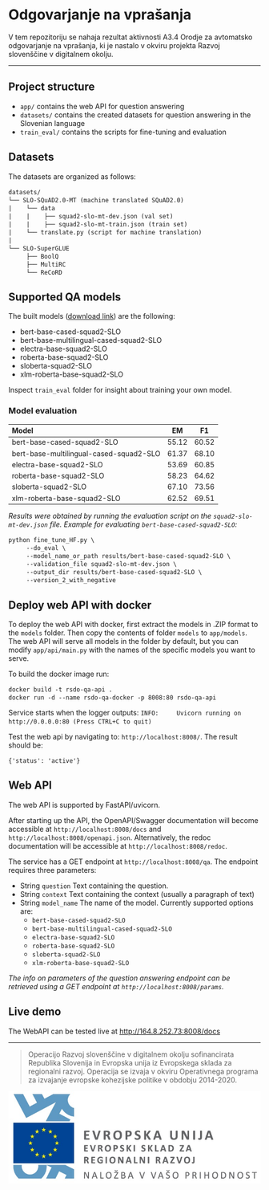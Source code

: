 # Odgovarjanje na vprašanja

V tem repozitoriju se nahaja rezultat aktivnosti A3.4 Orodje za avtomatsko odgovarjanje na vprašanja, ki je nastalo v okviru projekta Razvoj slovenščine v digitalnem okolju.

---

## Project structure

- `app/` contains the web API for question answering
- `datasets/` contains the created datasets for question answering in the Slovenian language
- `train_eval/` contains the scripts for fine-tuning and evaluation

## Datasets

The datasets are organized as follows:

```
datasets/
└── SLO-SQuAD2.0-MT (machine translated SQuAD2.0)
|    └── data 
|    |    ├── squad2-slo-mt-dev.json (val set)
|    |    ├── squad2-slo-mt-train.json (train set)
|    └── translate.py (script for machine translation)
|
└── SLO-SuperGLUE
     ├── BoolQ
     ├── MultiRC
     └── ReCoRD
```

## Supported QA models

The built models ([download link](https://univerzamb-my.sharepoint.com/personal/mladen_borovic_um_si/_layouts/15/onedrive.aspx?id=%2Fpersonal%2Fmladen%5Fborovic%5Fum%5Fsi%2FDocuments%2FResearch%2FRSDO%2FR3%2E4%20QA%2Fmodels&ga=1)) are the following:

- bert-base-cased-squad2-SLO
- bert-base-multilingual-cased-squad2-SLO
- electra-base-squad2-SLO
- roberta-base-squad2-SLO
- sloberta-squad2-SLO
- xlm-roberta-base-squad2-SLO

Inspect `train_eval` folder for insight about training your own model.

### Model evaluation

| Model                                      | EM      | F1      |
|:-------                                    |:-------:|:-------:|
|bert-base-cased-squad2-SLO                  |55.12    |60.52    |
|bert-base-multilingual-cased-squad2-SLO     |61.37    |68.10    |
|electra-base-squad2-SLO                     |53.69    |60.85    |
|roberta-base-squad2-SLO                     |58.23    |64.62    |
|sloberta-squad2-SLO                         |67.10    |73.56    |
|xlm-roberta-base-squad2-SLO                 |62.52    |69.51    |


*Results were obtained by running the evaluation script on the `squad2-slo-mt-dev.json` file. Example for evaluating `bert-base-cased-squad2-SLO`:*

```
python fine_tune_HF.py \
     --do_eval \
     --model_name_or_path results/bert-base-cased-squad2-SLO \
     --validation_file squad2-slo-mt-dev.json \
     --output_dir results/bert-base-cased-squad2-SLO \
     --version_2_with_negative
```

## Deploy web API with docker

To deploy the web API with docker, first extract the models in .ZIP format to the `models` folder. Then copy the contents of folder `models` to `app/models`. The web API will serve all models in the folder by default, but you can modify `app/api/main.py` with the names of the specific models you want to serve.

To build the docker image run:

```
docker build -t rsdo-qa-api .
docker run -d --name rsdo-qa-docker -p 8008:80 rsdo-qa-api
```
Service starts when the logger outputs: `INFO:     Uvicorn running on http://0.0.0.0:80 (Press CTRL+C to quit)`

Test the web api by navigating to: `http://localhost:8008/`. The result should be:

```
{'status': 'active'}
```

## Web API

The web API is supported by FastAPI/uvicorn.

 After starting up the API, the OpenAPI/Swagger documentation will become accessible at `http://localhost:8008/docs` and `http://localhost:8008/openapi.json`. Alternatively, the redoc documentation will be accessible at `http://localhost:8008/redoc`.

 The service has a GET endpoint at `http://localhost:8008/qa`. The endpoint requires three parameters:

 - String `question`    Text containing the question.
 - String `context`     Text containing the context (usually a paragraph of text)
 - String `model_name`  The name of the model. Currently supported options are:
     - `bert-base-cased-squad2-SLO`
     - `bert-base-multilingual-cased-squad2-SLO`
     - `electra-base-squad2-SLO`
     - `roberta-base-squad2-SLO`
     - `sloberta-squad2-SLO`
     - `xlm-roberta-base-squad2-SLO`

*The info on parameters of the question answering endpoint can be retrieved using a GET endpoint at `http://localhost:8008/params`.*

## Live demo

The WebAPI can be tested live at http://164.8.252.73:8008/docs



---

> Operacijo Razvoj slovenščine v digitalnem okolju sofinancirata Republika Slovenija in Evropska unija iz Evropskega sklada za regionalni razvoj. Operacija se izvaja v okviru Operativnega programa za izvajanje evropske kohezijske politike v obdobju 2014-2020.

![](Logo_EKP_sklad_za_regionalni_razvoj_SLO_slogan.jpg)

